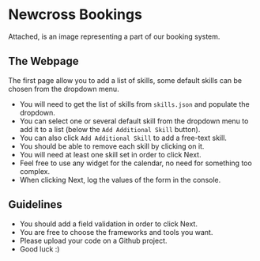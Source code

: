 Newcross Bookings
=======

Attached, is an image representing a part of our booking system.


The Webpage
---
The first page allow you to add a list of skills,
some default skills can be chosen from the dropdown menu.
  
- You will need to get the list of skills from `skills.json` and populate the dropdown.
- You can select one or several default skill from the dropdown menu to add it to a list (below the `Add Additional Skill` button).
- You can also click `Add Additional Skill` to add a free-text skill.
- You should be able to remove each skill by clicking on it.
- You will need at least one skill set in order to click Next.
- Feel free to use any widget for the calendar, no need for something too complex.
- When clicking Next, log the values of the form in the console.

Guidelines
------
- You should add a field validation in order to click Next.
- You are free to choose the frameworks and tools you want.
- Please upload your code on a Github project.
- Good luck :)